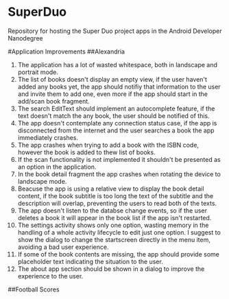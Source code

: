 # SuperDuo
Repository for hosting the Super Duo project apps in the Android Developer Nanodegree

#Application Improvements
##Alexandria
1. The application has a lot of wasted whitespace, both in landscape and portrait mode.
2. The list of books doesn't display an empty view, if the user haven't added any books yet, the app should notifiy that information to the user and invite them to add one, even more if the app should start in the add/scan book fragment.
3. The search EditText should implement an autocomplete feature, if the text doesn't match the any book, the user should be notified of this.
4. The app doesn't contemplate any connection status case, if the app is disconnected from the internet and the user searches a book the app immediately crashes.
5. The app crashes when trying to add a book with the ISBN code, however the book is added to thew list of books.
6. If the scan functionality is not implemented it shouldn't be presented as an option in the application.
7. In the book detail fragment the app crashes when rotating the device to landscape mode.
8. Beacuse the app is using a relative view to display the book detail content, if the book subtitle is too long the text of the subtitle and the description will overlap, preventing the users to read both of the texts.
9. The app doesn't listen to the databse change events, so if the user deletes a book it will appear in the book list if the app isn't restarted.
10. The settings activity shows only one option, wasting memory in the handling of a whole activity lifecycle to edit just one option. I suggest to show the dialog to change the startscreen directly in the menu item, avoiding a bad user experience.
11. If some of the book contents are missing, the app should provide some placeholder text indicating the situation to the user.
12. The about app section should be shown in a dialog to improve the experience to the user.

##Football Scores
